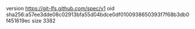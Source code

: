 version https://git-lfs.github.com/spec/v1
oid sha256:a57ee3dde08c02913bfa55d04bdce0df0100938650393f7f68b3db0f451619ec
size 3382
